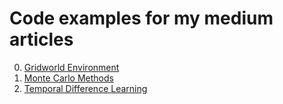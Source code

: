 # Code examples for my medium articles

0. [Gridworld Environment](https://github.com/BY571/Medium_Code_Examples/blob/master/Gridworld/gridworld.py)
1. [Monte Carlo Methods](https://github.com/BY571/Medium_Code_Examples/blob/master/Gridworld/Monte%20Carlo%20Methods%20Examples.ipynb)
2. [Temporal Difference Learning](https://github.com/BY571/Medium_Code_Examples/blob/master/Gridworld/TD_learning.ipynb)
